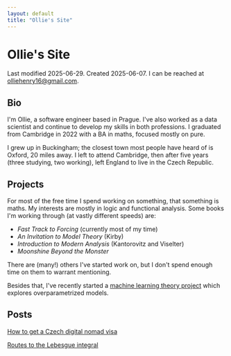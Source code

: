 ```yaml
---
layout: default
title: "Ollie's Site"
---
```


# Ollie's Site

<p>
  Last modified 2025-06-29. Created 2025-06-07. I can be reached at
  <a href="mailto:olliehenry16@gmail.com">olliehenry16@gmail.com</a>.
</p>

## Bio

I'm Ollie, a software engineer based in Prague. I've also worked as a
data scientist and continue to develop my skills in both professions. I
graduated from Cambridge in 2022 with a BA in maths, focused mostly on pure.

I grew up in Buckingham; the closest town most people have heard of is
Oxford, 20 miles away. I left to attend Cambridge, then after five years
(three studying, two working), left England to live in the Czech Republic.

## Projects

For most of the free time I spend working on something, that something
is maths. My interests are mostly in logic and functional analysis. Some
books I'm working through (at vastly different speeds) are:

- *Fast Track to Forcing* (currently most of my time)
- *An Invitation to Model Theory* (Kirby)
- *Introduction to Modern Analysis* (Kantorovitz and Viselter)
- *Moonshine Beyond the Monster*

There are (many!) others I've started work on, but I don't spend enough
time on them to warrant mentioning.

Besides that, I've recently started a
[machine learning theory project](https://github.com/OllieHenry/overparametrized)
which explores overparametrized models.

## Posts

[How to get a Czech digital nomad visa](visa)

[Routes to the Lebesgue integral](Lebesgue)
